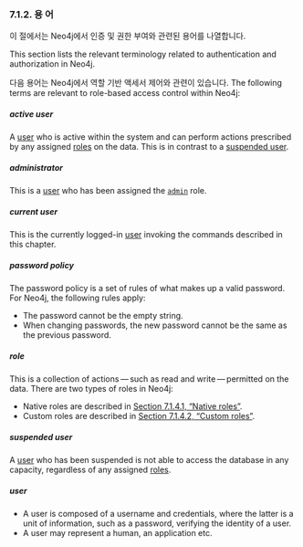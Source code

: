 ### 7.1.2. 용 어

<div class="abstract">
	<p>이 절에서는 Neo4j에서 인증 및 권한 부여와 관련된 용어를 나열합니다. 
	</p>
</div>
This section lists the relevant terminology related to authentication and authorization in Neo4j.

다음 용어는 Neo4j에서 역할 기반 액세서 제어와 관련이 있습니다.
The following terms are relevant to role-based access control within Neo4j:


##### active user


A [user](#user) who is active within the system and can perform actions prescribed by any assigned [roles](#role) on the data. This is in contrast to a [suspended user](#suspended-user).

##### administrator

This is a [user](#user) who has been assigned the [`admin`](https://neo4j.com/docs/operations-manual/3.3/security/authentication-authorization/native-user-role-management/native-roles/#admin-role) role.

##### current user

This is the currently logged-in [user](#user) invoking the commands described in this chapter.

##### password policy

The password policy is a set of rules of what makes up a valid password. For Neo4j, the following rules apply:

* The password cannot be the empty string.
* When changing passwords, the new password cannot be the same as the previous password.

##### role

This is a collection of actions — such as read and write — permitted on the data. There are two types of roles in Neo4j:

* Native roles are described in [Section 7.1.4.1, “Native roles”](https://neo4j.com/docs/operations-manual/3.3/security/authentication-authorization/native-user-role-management/native-roles/).
* Custom roles are described in [Section 7.1.4.2, “Custom roles”](https://neo4j.com/docs/operations-manual/3.3/security/authentication-authorization/native-user-role-management/custom-roles/).

##### suspended user

A [user](#user) who has been suspended is not able to access the database in any capacity, regardless of any assigned [roles](#role).

##### user

* A user is composed of a username and credentials, where the latter is a unit of information, such as a password, verifying the identity of a user.
* A user may represent a human, an application etc.